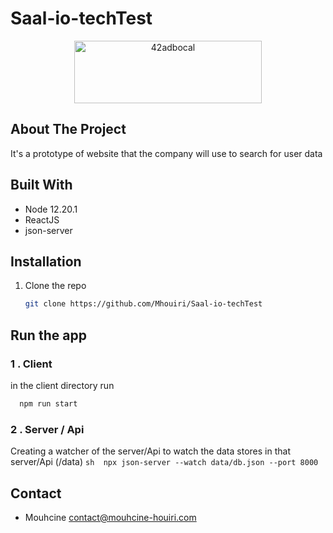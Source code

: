 # Saal-io-techTest
<div align="center">
	<img src="./client/src/Components/LoginPage/assets/companiesLogo.png" alt="42adbocal" width="300" height="100">
</div>

<!-- ABOUT THE PROJECT -->
## About The Project

<p>It's a prototype of website that the company will use to search for user data 
</p>

## Built With

* Node 12.20.1
* ReactJS
* json-server


## Installation

1. Clone the repo
   ```sh
   git clone https://github.com/Mhouiri/Saal-io-techTest
   ```

## Run the app 
### 1 . Client 
 in the client directory run
 ```sh
   npm run start
   ```
### 2 . Server / Api
  Creating a watcher of the server/Api  to watch the data stores in that server/Api (/data)
 	```sh 
	npx json-server --watch data/db.json --port 8000
	```
   
   
 <!-- CONTACT -->
## Contact
- Mouhcine <contact@mouhcine-houiri.com>
